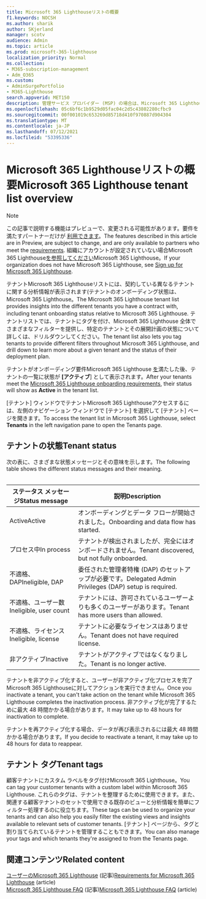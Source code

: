 ```yaml
---
title: Microsoft 365 Lighthouseリストの概要
f1.keywords: NOCSH
ms.author: sharik
author: SKjerland
manager: scotv
audience: Admin
ms.topic: article
ms.prod: microsoft-365-lighthouse
localization_priority: Normal
ms.collection:
- M365-subscription-management
- Adm_O365
ms.custom:
- AdminSurgePortfolio
- M365-Lighthouse
search.appverid: MET150
description: 管理サービス プロバイダー (MSP) の場合は、Microsoft 365 Lighthouseの一覧について説明します。
ms.openlocfilehash: 05c6bf6c1b9529d05fac04c2d5c43802280cfbc9
ms.sourcegitcommit: 00f001019c653269d85718d410f970887d904304
ms.translationtype: MT
ms.contentlocale: ja-JP
ms.lasthandoff: 07/12/2021
ms.locfileid: "53395336"
---
```

# <a name="microsoft-365-lighthouse-tenant-list-overview"></a><span data-ttu-id="08660-103">Microsoft 365 Lighthouseリストの概要</span><span class="sxs-lookup"><span data-stu-id="08660-103">Microsoft 365 Lighthouse tenant list overview</span></span>

> [!NOTE]
> <span data-ttu-id="08660-104">この記事で説明する機能はプレビューで、変更される可能性があります。要件を満たすパートナーだけが [利用できます](m365-lighthouse-requirements.md)。</span><span class="sxs-lookup"><span data-stu-id="08660-104">The features described in this article are in Preview, are subject to change, and are only available to partners who meet the [requirements](m365-lighthouse-requirements.md).</span></span> <span data-ttu-id="08660-105">組織にアカウントが設定されていない場合Microsoft 365 Lighthouse[を参照してください](m365-lighthouse-sign-up.md)Microsoft 365 Lighthouse。</span><span class="sxs-lookup"><span data-stu-id="08660-105">If your organization does not have Microsoft 365 Lighthouse, see [Sign up for Microsoft 365 Lighthouse](m365-lighthouse-sign-up.md).</span></span>

<span data-ttu-id="08660-106">テナントMicrosoft 365 Lighthouseリストには、契約している異なるテナントに関する分析情報が表示されます(テナントのオンボーディング状態は、Microsoft 365 Lighthouse。</span><span class="sxs-lookup"><span data-stu-id="08660-106">The Microsoft 365 Lighthouse tenant list provides insights into the different tenants you have a contract with, including tenant onboarding status relative to Microsoft 365 Lighthouse.</span></span> <span data-ttu-id="08660-107">テナントリストでは、テナントにタグを付け、Microsoft 365 Lighthouse 全体でさまざまなフィルターを提供し、特定のテナントとその展開計画の状態について詳しくは、ドリルダウンしてください。</span><span class="sxs-lookup"><span data-stu-id="08660-107">The tenant list also lets you tag tenants to provide different filters throughout Microsoft 365 Lighthouse, and drill down to learn more about a given tenant and the status of their deployment plan.</span></span>

<span data-ttu-id="08660-108">テナントがオンボーディング要件Microsoft 365 Lighthouse [を](m365-lighthouse-requirements.md)満たした後、テナントの一覧に状態が **[アクティブ**] として表示されます。</span><span class="sxs-lookup"><span data-stu-id="08660-108">After your tenants meet the [Microsoft 365 Lighthouse onboarding requirements](m365-lighthouse-requirements.md), their status will show as **Active** in the tenant list.</span></span>

<span data-ttu-id="08660-109">[テナント] ウィンドウでテナントMicrosoft 365 Lighthouseアクセスするには、左側のナビゲーション ウィンドウで [テナント] を選択して [テナント] ページを開きます。</span><span class="sxs-lookup"><span data-stu-id="08660-109">To access the tenant list in Microsoft 365 Lighthouse, select **Tenants** in the left navigation pane to open the Tenants page.</span></span>

## <a name="tenant-status"></a><span data-ttu-id="08660-110">テナントの状態</span><span class="sxs-lookup"><span data-stu-id="08660-110">Tenant status</span></span>

<span data-ttu-id="08660-111">次の表に、さまざまな状態メッセージとその意味を示します。</span><span class="sxs-lookup"><span data-stu-id="08660-111">The following table shows the different status messages and their meaning.</span></span><br><br>

| <span data-ttu-id="08660-112">ステータス メッセージ</span><span class="sxs-lookup"><span data-stu-id="08660-112">Status message</span></span> | <span data-ttu-id="08660-113">説明</span><span class="sxs-lookup"><span data-stu-id="08660-113">Description</span></span> |
|--|--|
| <span data-ttu-id="08660-114">Active</span><span class="sxs-lookup"><span data-stu-id="08660-114">Active</span></span> | <span data-ttu-id="08660-115">オンボーディングとデータ フローが開始されました。</span><span class="sxs-lookup"><span data-stu-id="08660-115">Onboarding and data flow has started.</span></span> |
| <span data-ttu-id="08660-116">プロセス中</span><span class="sxs-lookup"><span data-stu-id="08660-116">In process</span></span> | <span data-ttu-id="08660-117">テナントが検出されましたが、完全にはオンボードされません。</span><span class="sxs-lookup"><span data-stu-id="08660-117">Tenant discovered, but not fully onboarded.</span></span> |
| <span data-ttu-id="08660-118">不適格、DAP</span><span class="sxs-lookup"><span data-stu-id="08660-118">Ineligible, DAP</span></span> | <span data-ttu-id="08660-119">委任された管理者特権 (DAP) のセットアップが必要です。</span><span class="sxs-lookup"><span data-stu-id="08660-119">Delegated Admin Privileges (DAP) setup is required.</span></span> |
| <span data-ttu-id="08660-120">不適格、ユーザー数</span><span class="sxs-lookup"><span data-stu-id="08660-120">Ineligible, user count</span></span> | <span data-ttu-id="08660-121">テナントには、許可されているユーザーよりも多くのユーザーがあります。</span><span class="sxs-lookup"><span data-stu-id="08660-121">Tenant has more users than allowed.</span></span> |
| <span data-ttu-id="08660-122">不適格、ライセンス</span><span class="sxs-lookup"><span data-stu-id="08660-122">Ineligible, license</span></span> | <span data-ttu-id="08660-123">テナントに必要なライセンスはありません。</span><span class="sxs-lookup"><span data-stu-id="08660-123">Tenant does not have required license.</span></span> |
| <span data-ttu-id="08660-124">非アクティブ</span><span class="sxs-lookup"><span data-stu-id="08660-124">Inactive</span></span> | <span data-ttu-id="08660-125">テナントがアクティブではなくなりました。</span><span class="sxs-lookup"><span data-stu-id="08660-125">Tenant is no longer active.</span></span> |

<span data-ttu-id="08660-126">テナントを非アクティブ化すると、ユーザーが非アクティブ化プロセスを完了Microsoft 365 Lighthouseに対してアクションを実行できません。</span><span class="sxs-lookup"><span data-stu-id="08660-126">Once you inactivate a tenant, you can't take action on the tenant while Microsoft 365 Lighthouse completes the inactivation process.</span></span> <span data-ttu-id="08660-127">非アクティブ化が完了するために最大 48 時間かかる場合があります。</span><span class="sxs-lookup"><span data-stu-id="08660-127">It may take up to 48 hours for inactivation to complete.</span></span>

<span data-ttu-id="08660-128">テナントを再アクティブ化する場合、データが再び表示されるには最大 48 時間かかる場合があります。</span><span class="sxs-lookup"><span data-stu-id="08660-128">If you decide to reactivate a tenant, it may take up to 48 hours for data to reappear.</span></span>

## <a name="tenant-tags"></a><span data-ttu-id="08660-129">テナント タグ</span><span class="sxs-lookup"><span data-stu-id="08660-129">Tenant tags</span></span>

<span data-ttu-id="08660-130">顧客テナントにカスタム ラベルをタグ付けMicrosoft 365 Lighthouse。</span><span class="sxs-lookup"><span data-stu-id="08660-130">You can tag your customer tenants with a custom label within Microsoft 365 Lighthouse.</span></span> <span data-ttu-id="08660-131">これらのタグは、テナントを整理するために使用できます。また、関連する顧客テナントのセットで使用できる既存のビューと分析情報を簡単にフィルター処理するのに役立ちます。</span><span class="sxs-lookup"><span data-stu-id="08660-131">These tags can be used to organize your tenants and can also help you easily filter the existing views and insights available to relevant sets of customer tenants.</span></span> <span data-ttu-id="08660-132">[テナント] ページから、タグと割り当てられているテナントを管理することもできます。</span><span class="sxs-lookup"><span data-stu-id="08660-132">You can also manage your tags and which tenants they're assigned to from the Tenants page.</span></span>

## <a name="related-content"></a><span data-ttu-id="08660-133">関連コンテンツ</span><span class="sxs-lookup"><span data-stu-id="08660-133">Related content</span></span>

<span data-ttu-id="08660-134">[ユーザーのMicrosoft 365 Lighthouse](m365-lighthouse-requirements.md) (記事)</span><span class="sxs-lookup"><span data-stu-id="08660-134">[Requirements for Microsoft 365 Lighthouse](m365-lighthouse-requirements.md) (article)</span></span>\
<span data-ttu-id="08660-135">[Microsoft 365 Lighthouse FAQ](m365-lighthouse-faq.yml) (記事)</span><span class="sxs-lookup"><span data-stu-id="08660-135">[Microsoft 365 Lighthouse FAQ](m365-lighthouse-faq.yml) (article)</span></span>